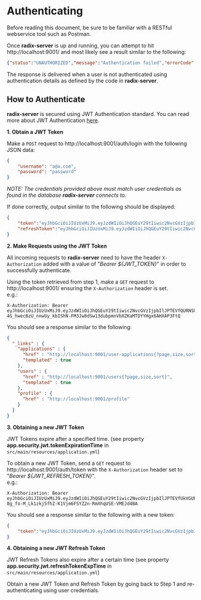 # Authenticating
Before reading this document, be sure to be familiar with a RESTful webservice tool such as Postman.

Once **radix-server** is up and running, you can attempt to hit http://localhost:9001/ and most likely see a result similar to the following:

```json
{"status":"UNAUTHORIZED","message":"Authentication failed","errorCode":10,"timestamp":1499826311606}
```

The response is delivered when a user is not authenticated using authentication details as defined by the code in **radix-server**.

## How to Authenticate
**radix-server** is secured using JWT Authentication standard. You can read more about JWT 
Authentication [here](https://jwt.io/introduction/).  

**1. Obtain a JWT Token**  

Make a ```POST``` request to http://localhost:9001/auth/login with the following JSON data:

```json
{
    "username": "a@a.com",
    "password": "password"
}
```

*NOTE: The credentials provided above must match user credentials as found in the database **radix-server** connects to.*

If done correctly, output similar to the following should be displayed:

```json
{
    "token":"eyJhbGciOiJIUzUxMiJ9.eyJzdWIiOiJhQGEuY29tIiwic2NvcGVzIjpbIlJPTEVfQURNSU4iXSwiaXNzIjoibG9jYWxob3N0IiwiaWF0IjoxNDk5ODI3MDY0LCJleHAiOjE0OTk4Mjc5NjR9.e31xQ1jAaso64qhMmdQV-4G_hwecBzU_nnwUy_kbIShN-FM3Jw8dSw13dubpmnVbXZKaMTDYYHgx6AHXAP3FtQ",
    "refreshToken":"eyJhbGciOiJIUzUxMiJ9.eyJzdWIiOiJhQGEuY29tIiwic2NvcGVzIjpbIlJPTEVfUkVGUkVTSF9UT0tFTiJdLCJpc3MiOiJsb2NhbGhvc3QiLCJqdGkiOiIzN2RmNzFkZS0wZjU5LTRkODktODkyZC0yZGFmMWQzZDcwMDIiLCJpYXQiOjE0OTk4MjcwNjQsImV4cCI6MTQ5OTgzNDI2NH0.EX973MzhdzZ_y_g1SI8Hb0WK9tAOplJCGqND-8g_fo-M_Lk1zkj5fhZ-K1Vjm6FSYZ2n-RmXhqUSE-VMEJd4BA"
}
```

**2. Make Requests using the JWT Token**  

All incoming requests to **radix-server** need to have the header ```X-Authorization``` added with a value of "*Bearer ${JWT_TOKEN}*" in order to successfully authenticate.  

Using the token retrieved from step 1, make a ```GET``` request to http://localhost:9001/ ensuring the ```X-Authorization``` header is set.  
e.g.:

```
X-Authorization: Bearer eyJhbGciOiJIUzUxMiJ9.eyJzdWIiOiJhQGEuY29tIiwic2NvcGVzIjpbIlJPTEVfQURNSU4iXSwiaXNzIjoibG9jYWxob3N0IiwiaWF0IjoxNDk5ODI3MDY0LCJleHAiOjE0OTk4Mjc5NjR9.e31xQ1jAaso64qhMmdQV-4G_hwecBzU_nnwUy_kbIShN-FM3Jw8dSw13dubpmnVbXZKaMTDYYHgx6AHXAP3FtQ
```

You should see a response similar to the following:  

```json
{
  "_links" : {
    "applications" : {
      "href" : "http://localhost:9001/user-applications{?page,size,sort}",
      "templated" : true
    },
    "users" : {
      "href" : "http://localhost:9001/users{?page,size,sort}",
      "templated" : true
    },
    "profile" : {
      "href" : "http://localhost:9001/profile"
    }
  }
}
```  

**3. Obtaining a new JWT Token**  

JWT Tokens expire after a specified time. (see property **app.security.jwt.tokenExpirationTime** in ```src/main/resources/application.yml```)  

To obtain a new JWT Token, send a ```GET``` request to http://localhost:9001/auth/token with the ```X-Authorization``` header set to "*Bearer ${JWT_REFRESH_TOKEN}*".  
e.g.:

```
X-Authorization: Bearer eyJhbGciOiJIUzUxMiJ9.eyJzdWIiOiJhQGEuY29tIiwic2NvcGVzIjpbIlJPTEVfUkVGUkVTSF9UT0tFTiJdLCJpc3MiOiJsb2NhbGhvc3QiLCJqdGkiOiIzN2RmNzFkZS0wZjU5LTRkODktODkyZC0yZGFmMWQzZDcwMDIiLCJpYXQiOjE0OTk4MjcwNjQsImV4cCI6MTQ5OTgzNDI2NH0.EX973MzhdzZ_y_g1SI8Hb0WK9tAOplJCGqND-8g_fo-M_Lk1zkj5fhZ-K1Vjm6FSYZ2n-RmXhqUSE-VMEJd4BA
```

You should see a response similar to the following with a new token:  

```json
{
    "token":"eyJhbGciOiJIUzUxMiJ9.eyJzdWIiOiJhQGEuY29tIiwic2NvcGVzIjpbIlJPTEVfQURNSU4iXSwiaXNzIjoibG9jYWxob3N0IiwiaWF0IjoxNDk5ODI4MjcyLCJleHAiOjE0OTk4MjkxNzJ9.IS6bWnwKA1QvRg1bcWlA9nXf9JJnMsmPMUGCqBxGifutUBI-jH93ChSNliZRXpKZYH7jdCbJ7uQ17Df1SCmzmA"
}
```

**4. Obtaining a new JWT Refresh Token**  

JWT Refresh Tokens also expire after a certain time (see property **app.security.jwt.refreshTokenExpTime** in ```src/main/resources/application.yml```)  

Obtain a new JWT Token and Refresh Token by going back to Step 1 and re-authenticating using user credentials.  
